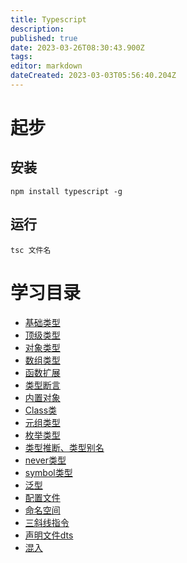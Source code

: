 ```yaml
---
title: Typescript
description: 
published: true
date: 2023-03-26T08:30:43.900Z
tags: 
editor: markdown
dateCreated: 2023-03-03T05:56:40.204Z
---
```


# 起步
## 安装
`npm install typescript -g`

## 运行
`tsc 文件名`

# 学习目录

- [基础类型](/web/Typescript/基础类型)
- [顶级类型](/web/Typescript/顶级类型)
- [对象类型](/web/Typescript/对象类型)
- [数组类型](/web/Typescript/数组类型)
- [函数扩展](/web/Typescript/函数扩展)
- [类型断言](/web/Typescript/类型断言)
- [内置对象](/web/Typescript/内置对象)
- [Class类](/web/Typescript/Class类)
- [元组类型](/web/Typescript/元组类型)
- [枚举类型](/web/Typescript/枚举类型)
- [类型推断、类型别名](/web/Typescript/类型推断、类型别名)
- [never类型](/web/Typescript/never类型)
- [symbol类型](/web/Typescript/symbol类型)
- [泛型](/web/Typescript/泛型)
- [配置文件](/web/Typescript/配置文件)
- [命名空间](/web/Typescript/命名空间)
- [三斜线指令](/web/Typescript/三斜线指令)
- [声明文件dts](/web/Typescript/声明文件dts)
- [混入](/web/Typescript/混入)